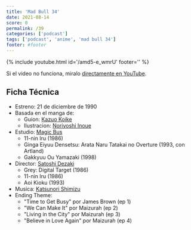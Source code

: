 ```yaml
---
title: 'Mad Bull 34'
date: 2021-08-14
score: 0
permalink: /39
categories: ['podcast']
tags: ['podcast', 'anime', 'mad bull 34']
footer: #footer
---
```


{% include youtube.html id='/amd5-e_wmrU' footer='' %}

Si el video no funciona, miralo [directamente en YouTube](https://youtu.be//amd5-e_wmrU).

## Ficha Técnica

- Estreno: 21 de diciembre de 1990
- Basada en el manga de:
  - Guion: [Kazuo Koike](https://anilist.co/staff/98020)
  - Ilustracion: [Noriyoshi Inoue](https://anilist.co/staff/98939)
- Estudio: [Magic Bus](https://anilist.co/studio/207)
    - 11-nin Iru (1986)
    - Ginga Eiyuu Densetsu: Arata Naru Tatakai no Overture (1993, con Artland)
    - Gakkyuu Ou Yamazaki (1998)
- Director: [Satoshi Dezaki](https://anilist.co/staff/111371)
    - Grey: Digital Target (1986)
    - 11-nin Iru (1986)
    - Aoi Kioku (1993)
- Musica: [Katsunori Shimizu](https://anilist.co/staff/111443)
- Ending Theme:
  - "Time to Get Busy" por James Brown (ep 1)
  - "We Can Make It" por Maizurah (ep 2)
  - "Living in the City" por Maizurah (ep 3)
  - "Believe in Love Again" por Maizurah (ep 4)
